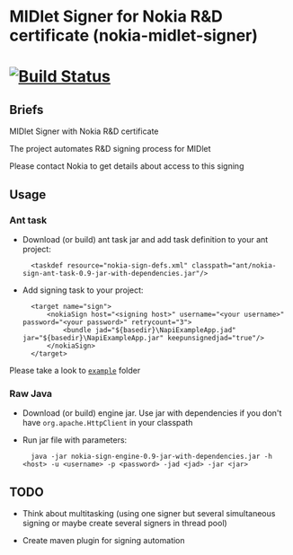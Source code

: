 # MIDlet Signer for Nokia R&amp;D certificate (nokia-midlet-signer)
[![Build Status](https://travis-ci.org/emartynov/nokia-midlet-signer.png?branch=master)](https://travis-ci.org/emartynov/nokia-midlet-signer)
===================

## Briefs

MIDlet Signer with Nokia R&amp;D certificate

The project automates R&amp;D  signing process for MIDlet

Please contact Nokia to get details about access to this signing

## Usage

### Ant task

* Download (or build) ant task jar and add task definition to your ant project:

        <taskdef resource="nokia-sign-defs.xml" classpath="ant/nokia-sign-ant-task-0.9-jar-with-dependencies.jar"/>

* Add signing task to your project:

        <target name="sign">
            <nokiaSign host="<signing host>" username="<your username>" password="<your password>" retrycount="3">
                <bundle jad="${basedir}\NapiExampleApp.jad" jar="${basedir}\NapiExampleApp.jar" keepunsignedjad="true"/>
            </nokiaSign>
        </target>

Please take a look to [`example`][1] folder

### Raw Java

* Download (or build) engine jar. Use jar with dependencies if you don't have `org.apache.HttpClient` in your classpath
* Run jar file with parameters:
        
        java -jar nokia-sign-engine-0.9-jar-with-dependencies.jar -h <host> -u <username> -p <password> -jad <jad> -jar <jar>

## TODO
* Think about multitasking (using one signer but several simultaneous signing or maybe create several signers in thread pool)
* Create maven plugin for signing automation

  [1]: https://github.com/emartynov/nokia-midlet-signer/tree/master/example
